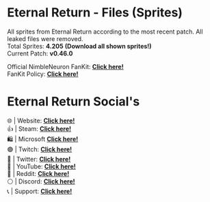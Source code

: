 # Eternal Return - Files (Sprites)

All sprites from Eternal Return according to the most recent patch. All leaked files were removed. <br>
Total Sprites: **4.205** **(Download all shown sprites!)** <br>
Current Patch: **v0.46.0** <br>

Official NimbleNeuron FanKit: **[Click here!](https://drive.google.com/drive/folders/1bgW32L09YPpRgQKtH4C_TAd3Kr0N9Y90)** <br>
FanKit Policy: **[Click here!](https://drive.google.com/file/d/11oFofiiq46saFCAGnXZHgcQKNQuSUphU/view?usp=sharing)**

# Eternal Return Social's
🌐 | Website: **[Click here!](https://playeternalreturn.com/)** <br>
👍 | Steam: **[Click here!](https://store.steampowered.com/app/1049590/Eternal_Return/)** <br>
🛍️ | Microsoft **[Click here!](https://www.xbox.com/pt-BR/games/store/eternal-return/9P1C52GP3WX7)** <br>
🟣 | Twitch: **[Click here!](https://www.twitch.tv/eternalreturngame)** <br>
🔵 | Twitter: **[Click here!](https://twitter.com/_EternalReturn_)** <br>
🎥 | YouTube: **[Click here!](https://www.youtube.com/channel/UCaktoGSdjMnfQFv5BSyYrvA)** <br>
🤖 | Reddit: **[Click here!](https://www.reddit.com/r/eternalreturn/)** <br>
⚪ | Discord: **[Click here!](https://discord.com/invite/6pKC8qphbB)** <br>
📞  | Support: **[Click here!](https://support.playeternalreturn.com/hc/en-us/)** <br>
